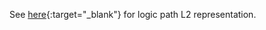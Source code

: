 See [here](https://cancerscreeningcds.github.io/CDC-Colorectal-Cancer-Screening-CDS-L2/pagecontent/ScreeningIncreasedRiskExclusions){:target="_blank"} for logic path L2 representation. 
